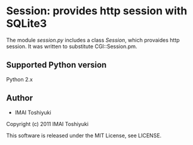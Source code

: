 # Session: provides http session with SQLite3

The module *session.py* includes a class *Session*, which provaides http session. It was written to substitute CGI::Session.pm.

## Supported Python version

Python 2.x

## Author

* IMAI Toshiyuki

Copyright (c) 2011 IMAI Toshiyuki

This software is released under the MIT License, see LICENSE.